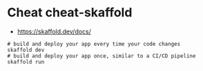# Cheat cheat-skaffold

- <https://skaffold.dev/docs/>

```shell
# build and deploy your app every time your code changes
skaffold dev
# build and deploy your app once, similar to a CI/CD pipeline
skaffold run
```
